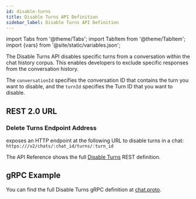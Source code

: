 ```yaml
---
id: disable-turns
title: Disable Turns API Definition
sidebar_label: Disable Turns API Definition
---
```


import Tabs from '@theme/Tabs';
import TabItem from '@theme/TabItem';
import {vars} from '@site/static/variables.json';

The Disable Turns API disables specific turns from a conversation within the
chat history corpus. This enables developers to exclude specific responses
from the conversation history.

The `conversationId` specifies the conversation ID that contains the turn
you want to disable, and the `turnId` specifies the Turn ID that you want to
disable.

## REST 2.0 URL

### Delete Turns Endpoint Address

<Config v="names.product"/> exposes an HTTP endpoint at the following URL
to disable turns in a chat:
<code>https://<Config v="domains.rest.indexing"/>/v2/chats/:chat_id/turns/:turn_id</code>

The API Reference shows the full [Disable Turns](/docs/rest-api/update-chat-turn) REST definition.

## gRPC Example

You can find the full Disable Turns gRPC definition at [chat.proto](https://github.com/vectara/protos/blob/main/chat.proto).
